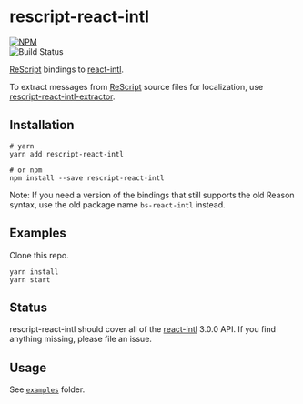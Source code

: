 # rescript-react-intl

[![NPM](https://nodei.co/npm/rescript-react-intl.png?compact=true)](https://nodei.co/npm/rescript-react-intl/)  
![Build Status](https://github.com/cca-io/rescript-react-intl/workflows/CI/badge.svg)

[ReScript] bindings to [react-intl].

To extract messages from [ReScript] source files for localization, use [rescript-react-intl-extractor].

## Installation

```shell
# yarn
yarn add rescript-react-intl

# or npm
npm install --save rescript-react-intl
```

Note: If you need a version of the bindings that still supports the old Reason syntax, use the old package name `bs-react-intl` instead.

## Examples

Clone this repo.

```shell
yarn install
yarn start
```

## Status

rescript-react-intl should cover all of the [react-intl] 3.0.0 API. If you find anything missing, please file an issue.

## Usage

See [`examples`](./examples) folder.

[rescript]: https://rescript-lang.org
[react-intl]: https://github.com/formatjs/react-intl
[rescript-react-intl-extractor]: https://github.com/cca-io/rescript-react-intl-extractor
